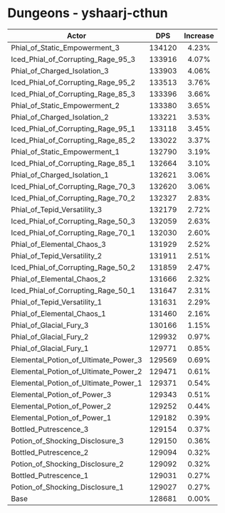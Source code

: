 # Dungeons - yshaarj-cthun
| Actor | DPS | Increase |
|---|:---:|:---:|
|Phial_of_Static_Empowerment_3|134120|4.23%|
|Iced_Phial_of_Corrupting_Rage_95_3|133916|4.07%|
|Phial_of_Charged_Isolation_3|133903|4.06%|
|Iced_Phial_of_Corrupting_Rage_95_2|133513|3.76%|
|Iced_Phial_of_Corrupting_Rage_85_3|133396|3.66%|
|Phial_of_Static_Empowerment_2|133380|3.65%|
|Phial_of_Charged_Isolation_2|133221|3.53%|
|Iced_Phial_of_Corrupting_Rage_95_1|133118|3.45%|
|Iced_Phial_of_Corrupting_Rage_85_2|133022|3.37%|
|Phial_of_Static_Empowerment_1|132790|3.19%|
|Iced_Phial_of_Corrupting_Rage_85_1|132664|3.10%|
|Phial_of_Charged_Isolation_1|132621|3.06%|
|Iced_Phial_of_Corrupting_Rage_70_3|132620|3.06%|
|Iced_Phial_of_Corrupting_Rage_70_2|132327|2.83%|
|Phial_of_Tepid_Versatility_3|132179|2.72%|
|Iced_Phial_of_Corrupting_Rage_50_3|132059|2.63%|
|Iced_Phial_of_Corrupting_Rage_70_1|132030|2.60%|
|Phial_of_Elemental_Chaos_3|131929|2.52%|
|Phial_of_Tepid_Versatility_2|131911|2.51%|
|Iced_Phial_of_Corrupting_Rage_50_2|131859|2.47%|
|Phial_of_Elemental_Chaos_2|131666|2.32%|
|Iced_Phial_of_Corrupting_Rage_50_1|131647|2.31%|
|Phial_of_Tepid_Versatility_1|131631|2.29%|
|Phial_of_Elemental_Chaos_1|131460|2.16%|
|Phial_of_Glacial_Fury_3|130166|1.15%|
|Phial_of_Glacial_Fury_2|129932|0.97%|
|Phial_of_Glacial_Fury_1|129771|0.85%|
|Elemental_Potion_of_Ultimate_Power_3|129569|0.69%|
|Elemental_Potion_of_Ultimate_Power_2|129471|0.61%|
|Elemental_Potion_of_Ultimate_Power_1|129371|0.54%|
|Elemental_Potion_of_Power_3|129343|0.51%|
|Elemental_Potion_of_Power_2|129252|0.44%|
|Elemental_Potion_of_Power_1|129182|0.39%|
|Bottled_Putrescence_3|129154|0.37%|
|Potion_of_Shocking_Disclosure_3|129150|0.36%|
|Bottled_Putrescence_2|129094|0.32%|
|Potion_of_Shocking_Disclosure_2|129092|0.32%|
|Bottled_Putrescence_1|129031|0.27%|
|Potion_of_Shocking_Disclosure_1|129027|0.27%|
|Base|128681|0.00%|
